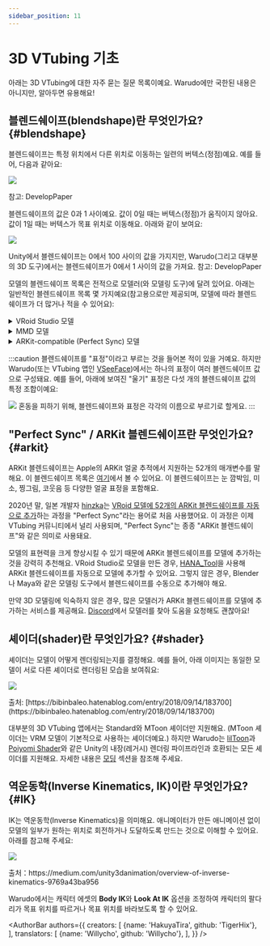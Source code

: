 ```yaml
---
sidebar_position: 11
---
```


# 3D VTubing 기초

아래는 3D VTubing에 대한 자주 묻는 질문 목록이예요. Warudo에만 국한된 내용은 아니지만, 알아두면 유용해요!

## 블렌드쉐이프(blendshape)란 무엇인가요? {#blendshape}

블렌드쉐이프는 특정 위치에서 다른 위치로 이동하는 일련의 버텍스(정점)예요. 예를 들어, 다음과 같아요:

![](/doc-img/zh-tutorials-18.gif)
<p class="img-desc">참고: DevelopPaper</p>

블렌드쉐이프의 값은 0과 1 사이예요. 값이 0일 때는 버텍스(정점)가 움직이지 않아요. 값이 1일 때는 버텍스가 목표 위치로 이동해요. 아래와 같이 보여요:

![](/doc-img/zh-tutorials-19.gif)
<p class="img-desc">Unity에서 블렌드쉐이프는 0에서 100 사이의 값을 가지지만, Warudo(그리고 대부분의 3D 도구)에서는 블렌드쉐이프가 0에서 1 사이의 값을 가져요. 참고: DevelopPaper</p>

모델의 블렌드쉐이프 목록은 전적으로 모델러(와 모델링 도구)에 달려 있어요. 아래는 일반적인 블렌드쉐이프 목록 몇 가지예요(참고용으로만 제공되며, 모델에 따라 블렌드쉐이프가 더 많거나 적을 수 있어요):

<details>

<summary>VRoid Studio 모델</summary>

* Fcl\_ALL\_Neutral
* Fcl\_ALL\_Angry
* Fcl\_ALL\_Fun
* Fcl\_ALL\_Joy
* Fcl\_ALL\_Sorrow
* Fcl\_ALL\_Surprised
* Fcl\_BRW\_Angry
* Fcl\_BRW\_Fun
* Fcl\_BRW\_Joy
* Fcl\_BRW\_Sorrow
* Fcl\_BRW\_Surprised
* Fcl\_EYE\_Natural
* Fcl\_EYE\_Angry
* Fcl\_EYE\_Close
* Fcl\_EYE\_Close\_R
* Fcl\_EYE\_Close\_L
* Fcl\_EYE\_Fun
* Fcl\_EYE\_Joy
* Fcl\_EYE\_Joy\_R
* Fcl\_EYE\_Joy\_L
* Fcl\_EYE\_Sorrow
* Fcl\_EYE\_Surprised
* Fcl\_EYE\_Spread
* Fcl\_EYE\_Iris\_Hide
* Fcl\_EYE\_Highlight\_Hide
* Fcl\_MTH\_Close
* Fcl\_MTH\_Up
* Fcl\_MTH\_Down
* Fcl\_MTH\_Angry
* Fcl\_MTH\_Small
* Fcl\_MTH\_Large
* Fcl\_MTH\_Neutral
* Fcl\_MTH\_Fun
* Fcl\_MTH\_Joy
* Fcl\_MTH\_Sorrow
* Fcl\_MTH\_Surprised
* Fcl\_MTH\_SkinFung
* Fcl\_MTH\_SkinFung\_R
* Fcl\_MTH\_SkinFung\_L
* Fcl\_MTH\_A
* Fcl\_MTH\_I
* Fcl\_MTH\_U
* Fcl\_MTH\_E
* Fcl\_MTH\_O
* Fcl\_HA\_Hide
* Fcl\_HA\_Fung1
* Fcl\_HA\_Fung1\_Low
* Fcl\_HA\_Fung1\_Up
* Fcl\_HA\_Fung2
* Fcl\_HA\_Fung2\_Low
* Fcl\_HA\_Fung2\_Up
* Fcl\_HA\_Fung3
* Fcl\_HA\_Fung3\_Up
* Fcl\_HA\_Fung3\_Low
* Fcl\_HA\_Short
* Fcl\_HA\_Short\_Up
* Fcl\_HA\_Short\_Low

</details>

<details>

<summary>MMD 모델</summary>

* 真面目
* 困る
* にこり
* 怒り
* 上
* 下
* まばたき
* 笑い
* ウィンク
* ウィンク２
* ウィンク右
* ｳｨﾝｸ２右
* はぅ
* なごみ
* びっくり
* じと目
* なぬ！
* 瞳小
* 瞳縦
* 瞳縦潰れ
* びっくり
* への字
* 恐ろしい子！
* カメラ目
* はちゅ目
* 星目
* はぁと
* 涙
* 猫目
* 瞳全消し
* あ
* い
* う
* お
* ▲
* ∧
* ω
* ω□
* はんっ！
* ぺろっ
* えー
* にやり
* ぎゃーす
* がーん
* ギギギ,
* あ２
* ああ
* いい
* おお
* 青ざめ
* д
* 八重歯左
* 八重歯右
* ワ
* 口角上げ
* 口角下げ
* 口横広げ
* 口横狭め
* 頬染め
* 照れ
* 赤面

</details>

<details>

<summary>ARKit-compatible (Perfect Sync) 모델</summary>

* eyeBlinkLeft
* eyeLookDownLeft
* eyeLookInLeft
* eyeLookOutLeft
* eyeLookUpLeft
* eyeSquintLeft
* eyeWideLeft
* eyeBlinkRight
* eyeLookDownRight
* eyeLookInRight
* eyeLookOutRight
* eyeLookUpRight
* eyeSquintRight
* eyeWideRight
* jawForward
* jawLeft
* jawRight
* jawOpen
* mouthClose
* mouthFunnel
* mouthPucker
* mouthLeft
* mouthRight
* mouthSmileLeft
* mouthSmileRight
* mouthFrownLeft
* mouthFrownRight
* mouthDimpleLeft
* mouthDimpleRight
* mouthStretchLeft
* mouthStretchRight
* mouthRollLower
* mouthRollUpper
* mouthShrugLower
* mouthShrugUpper
* mouthPressLeft
* mouthPressRight
* mouthLowerDownLeft
* mouthLowerDownRight
* mouthUpperUpLeft
* mouthUpperUpRight
* browDownLeft
* browDownRight
* browInnerUp
* browOuterUpLeft
* browOuterUpRight
* cheekPuff
* cheekSquintLeft
* cheekSquintRight
* noseSneerLeft
* noseSneerRight
* tongueOut

</details>

:::caution
블렌드쉐이프를 "표정"이라고 부르는 것을 들어본 적이 있을 거예요. 하지만 Warudo(또는 VTubing 앱인 [VSeeFace](https://vseeface.icu))에서는 하나의 표정이 여러 블렌드쉐이프 값으로 구성돼요. 예를 들어, 아래에 보여진 "울기" 표정은 다섯 개의 블렌드쉐이프 값의 특정 조합이예요:

![](/doc-img/zh-tutorials-20.webp)
혼동을 피하기 위해, 블렌드쉐이프와 표정은 각각의 이름으로 부르기로 할게요.
:::

## "Perfect Sync" / ARKit 블렌드쉐이프란 무엇인가요? {#arkit}

ARKit 블렌드쉐이프는 Apple의 ARKit 얼굴 추적에서 지원하는 52개의 매개변수를 말해요. 이 블렌드쉐이프 목록은 [여기](https://arkit-face-blendshapes.com/)에서 볼 수 있어요. 이 블렌드쉐이프는 눈 깜박임, 미소, 찡그림, 코웃음 등 다양한 얼굴 표정을 포함해요.

2020년 말, 일본 개발자 [hinzka](https://hinzka.hatenablog.com/entry/2020/10/12/014540)는 [VRoid 모델에 52개의 ARKit 블렌드쉐이프를 자동으로 추가](https://hinzka.hatenablog.com/entry/2020/10/12/014540)하는 과정을 "Perfect Sync"라는 용어로 처음 사용했어요. 이 과정은 이제 VTubing 커뮤니티에서 널리 사용되며, "Perfect Sync"는 종종 "ARKit 블렌드쉐이프"와 같은 의미로 사용돼요.

모델의 표현력을 크게 향상시킬 수 있기 때문에 ARKit 블렌드쉐이프를 모델에 추가하는 것을 강력히 추천해요. VRoid Studio로 모델을 만든 경우, [HANA_Tool](https://booth.pm/en/items/2604269)을 사용해 ARKit 블렌드쉐이프를 자동으로 모델에 추가할 수 있어요. 그렇지 않은 경우, Blender나 Maya와 같은 모델링 도구에서 블렌드쉐이프를 수동으로 추가해야 해요.

만약 3D 모델링에 익숙하지 않은 경우, 많은 모델러가 ARKit 블렌드쉐이프를 모델에 추가하는 서비스를 제공해요. [Discord](https://discord.gg/warudo)에서 모델러를 찾아 도움을 요청해도 괜찮아요!

## 셰이더(shader)란 무엇인가요? {#shader}

셰이더는 모델이 어떻게 렌더링되는지를 결정해요. 예를 들어, 아래 이미지는 동일한 모델이 서로 다른 셰이더로 렌더링된 모습을 보여줘요:

![](/doc-img/en-primer-1.png)
<p class="img-desc">출처: [https://bibinbaleo.hatenablog.com/entry/2018/09/14/183700](https://bibinbaleo.hatenablog.com/entry/2018/09/14/183700)</p>

대부분의 3D VTubing 앱에서는 Standard와 MToon 셰이더만 지원해요. (MToon 셰이더는 VRM 모델이 기본적으로 사용하는 셰이더예요.) 하지만 Warudo는 [lilToon](https://lilxyzw.github.io/lilToon/#/)과 [Poiyomi Shader](https://www.poiyomi.com/)와 같은 Unity의 내장(레거시) 렌더링 파이프라인과 호환되는 모든 셰이더를 지원해요. 자세한 내용은 [모딩](../modding/mod-sdk) 섹션을 참조해 주세요.

## 역운동학(Inverse Kinematics, IK)이란 무엇인가요? {#IK}

IK는 역운동학(Inverse Kinematics)을 의미해요. 애니메이터가 만든 애니메이션 없이 모델의 일부가 원하는 위치로 회전하거나 도달하도록 만드는 것으로 이해할 수 있어요. 아래를 참고해 주세요:

![](/doc-img/zh-assets-character.gif)
<p class="img-desc">출처：https://medium.com/unity3danimation/overview-of-inverse-kinematics-9769a43ba956</p>

Warudo에서는 캐릭터 에셋의 **Body IK**와 **Look At IK** 옵션을 조정하여 캐릭터의 팔다리가 목표 위치를 따르거나 목표 위치를 바라보도록 할 수 있어요.

<AuthorBar authors={{
  creators: [
    {name: 'HakuyaTira', github: 'TigerHix'},
  ],
  translators: [
    {name: 'Willycho', github: 'Willycho'},
  ],
}} />

